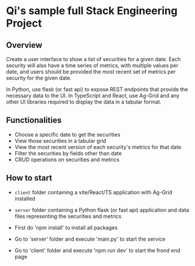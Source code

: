 # Qi's sample full Stack Engineering Project

## Overview
Create a user interface to show a list of securities for a given date. Each security will also have a time series of metrics, with multiple values per date, and users should be provided the most recent set of metrics per security for the given date.

In Python, use flask (or fast api) to expose REST endpoints that provide the necessary data to the UI.
In TypeScript and React, use Ag-Grid and any other UI libraries required to display the data in a tabular format.

## Functionalities

* Choose a specific date to get the securities
* View those securities in a tabular grid
* View the most recent version of each security's metrics for that date
* Filter the securities by fields other than date
* CRUD operations on securities and metrics

## How to start
* `client` folder containing a vite/React/TS application with Ag-Grid installed
* `server` folder containing a Python flask (or fast api) application and data files representing the securities and metrics

* First do 'npm install' to install all packages
* Go to 'server' folder and execute 'main.py' to start the service
* Go to 'client' folder and execute 'npm run dev' to start the frond end page